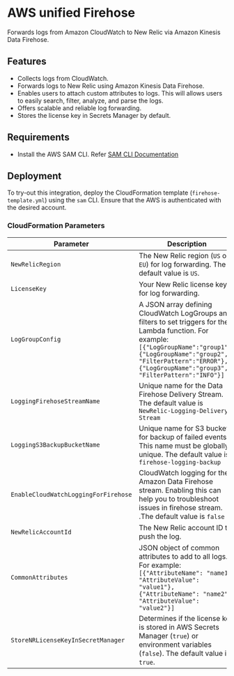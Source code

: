 # AWS unified Firehose

Forwards logs from Amazon CloudWatch to New Relic via Amazon Kinesis Data Firehose.

## Features

- Collects logs from CloudWatch.
- Forwards logs to New Relic using Amazon Kinesis Data Firehose.
- Enables users to attach custom attributes to logs. This will allows users to easily search, filter, analyze, and parse the logs.
- Offers scalable and reliable log forwarding.
- Stores the license key in Secrets Manager by default.

## Requirements

- Install the AWS SAM CLI. Refer [SAM CLI Documentation](https://docs.aws.amazon.com/serverless-application-model/latest/developerguide/serverless-sam-cli-install.html)

## Deployment

To try-out this integration, deploy the CloudFormation template (`firehose-template.yml`) using the `sam` CLI. Ensure that the AWS is authenticated with the desired account.


### CloudFormation Parameters

| Parameter                              | Description |
|----------------------------------------|-------------|
| `NewRelicRegion`                       | The New Relic region (`US` or `EU`) for log forwarding. The default value is `US`. |
| `LicenseKey`                           | Your New Relic license key for log forwarding. |
| `LogGroupConfig`                       | A JSON array defining CloudWatch LogGroups and filters to set triggers for the Lambda function. For example: `[{"LogGroupName":"group1"}, {"LogGroupName":"group2", "FilterPattern":"ERROR"}, {"LogGroupName":"group3", "FilterPattern":"INFO"}]` |
| `LoggingFirehoseStreamName`            | Unique name for the Data Firehose Delivery Stream. The default value is `NewRelic-Logging-Delivery-Stream` |
| `LoggingS3BackupBucketName`            | Unique name for S3 bucket for backup of failed events. This name must be globally unique. The default value is `firehose-logging-backup` |
| `EnableCloudWatchLoggingForFirehose`   | CloudWatch logging for the Amazon Data Firehose stream. Enabling this can help you to troubleshoot issues in firehose stream. .The default value is `false` |
| `NewRelicAccountId`                    | The New Relic account ID to push the log. |
| `CommonAttributes`                     | JSON object of common attributes to add to all logs. For example: `[{"AttributeName": "name1", "AttributeValue": "value1"}, {"AttributeName": "name2", "AttributeValue": "value2"}]` |
| `StoreNRLicenseKeyInSecretManager`     | Determines if the license key is stored in AWS Secrets Manager (`true`) or environment variables (`false`). The default value is `true`. |